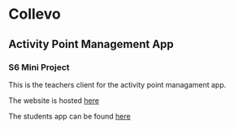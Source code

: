 # Collevo

## Activity Point Management App

### S6 Mini Project

This is the teachers client for the activity point managament app.

The website is hosted [here](https://collevo-edu.web.app/)

The students app can be found [here](https://github.com/BenGeorgeNetto/Collevo)
